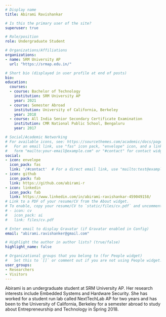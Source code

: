 ```yaml
---
# Display name
title: Abirami Ravishankar

# Is this the primary user of the site?
superuser: true

# Role/position
role: Undergraduate Student

# Organizations/Affiliations
organizations:
- name: SRM University AP
  url: "https://srmap.edu.in/"

# Short bio (displayed in user profile at end of posts)
bio:
education:
  courses:
  - course: Bachelor of Technology
    institution: SRM University AP
    year: 2021
  - course: Semester Abroad
    institution: University of California, Berkeley
    year: 2018
  - course: All India Senior Secondary Certificate Examination
    institution: CMR National Public School, Bengaluru
    year: 2017

# Social/Academic Networking
# For available icons, see: https://sourcethemes.com/academic/docs/page-builder/#icons
#   For an email link, use "fas" icon pack, "envelope" icon, and a link in the
#   form "mailto:your-email@example.com" or "#contact" for contact widget.
social:
- icon: envelope
  icon_pack: fas
  link: '/#contact'  # For a direct email link, use "mailto:test@example.org".
- icon: github
  icon_pack: fab
  link: https://github.com/abirami-r
- icon: linkedin
  icon_pack: fab
  link: https://www.linkedin.com/in/abirami-ravishankar-459049158/
# Link to a PDF of your resume/CV from the About widget.
# To enable, copy your resume/CV to `static/files/cv.pdf` and uncomment the lines below.
# - icon: cv
#   icon_pack: ai
#   link: files/cv.pdf

# Enter email to display Gravatar (if Gravatar enabled in Config)
email: "abirami.ravishanker@gmail.com"

# Highlight the author in author lists? (true/false)
highlight_name: false

# Organizational groups that you belong to (for People widget)
#   Set this to `[]` or comment out if you are not using People widget.
user_groups:
- Researchers
- Visitors
---
```


Abirami is an undergraduate student at SRM University AP. Her research interests include Embedded Systems and Hardware Security. 
She has worked for a student run lab called NextTechLab AP for two years and has been to the University of California, Berkeley for a semester abroad to study about Entrepreneurship and Technology in Spring 2018. 
